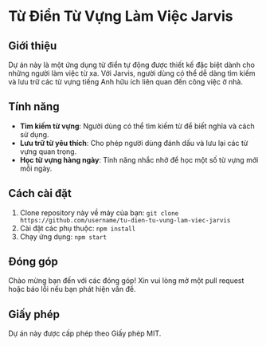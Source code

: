 # Từ Điển Từ Vựng Làm Việc Jarvis

## Giới thiệu
Dự án này là một ứng dụng từ điển tự động được thiết kế đặc biệt dành cho những người làm việc từ xa. Với Jarvis, người dùng có thể dễ dàng tìm kiếm và lưu trữ các từ vựng tiếng Anh hữu ích liên quan đến công việc ở nhà.

## Tính năng
- **Tìm kiếm từ vựng**: Người dùng có thể tìm kiếm từ để biết nghĩa và cách sử dụng.
- **Lưu trữ từ yêu thích**: Cho phép người dùng đánh dấu và lưu lại các từ vựng quan trọng.
- **Học từ vựng hàng ngày**: Tính năng nhắc nhở để học một số từ vựng mới mỗi ngày.

## Cách cài đặt
1. Clone repository này về máy của bạn: `git clone https://github.com/username/tu-dien-tu-vung-lam-viec-jarvis`
2. Cài đặt các phụ thuộc: `npm install`
3. Chạy ứng dụng: `npm start`

## Đóng góp
Chào mừng bạn đến với các đóng góp! Xin vui lòng mở một pull request hoặc báo lỗi nếu bạn phát hiện vấn đề.

## Giấy phép
Dự án này được cấp phép theo Giấy phép MIT.